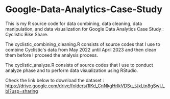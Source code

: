 # Google-Data-Analytics-Case-Study

This is my R source code for data combining, data cleaning, data manipulation, and data visualization
for Google Data Analytics Case Study : Cyclistic Bike Share.

The cyclistic_combining_cleaning.R consists of source codes that I use to combine Cyclistic's data 
from May 2022 until April 2023 and then clean them before I proceed the analysis process.

The cyclistic_analyze.R consists of source codes that I use to conduct analyze phase and to perform
data visualization using RStudio.

Check the link below to download the dataset :
https://drive.google.com/drive/folders/1lKd_CnNkgHrIkVDSu_tJxLtn8gSwU_bI?usp=sharing
